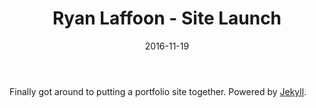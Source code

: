 ﻿---
layout: post
title: "Ryan Laffoon - Site Launch"
date: 2016-11-19
---

Finally got around to putting a portfolio site together. 
Powered by [Jekyll](http://jekyllrb.com).
